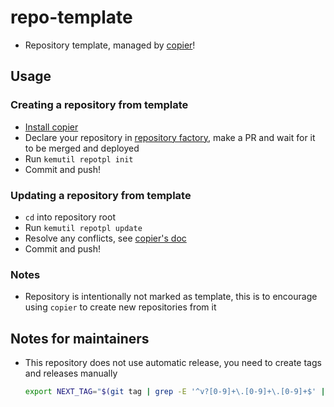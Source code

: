 # repo-template

- Repository template, managed by [copier](https://github.com/copier-org/copier)!

## Usage

### Creating a repository from template

- [Install copier](https://copier.readthedocs.io/en/stable/#installation)
- Declare your repository in [repository factory](https://github.com/kemadev/infrastructure-components/tree/main/deploy/github/30-repo/main.go), make a PR and wait for it to be merged and deployed
- Run `kemutil repotpl init`
- Commit and push!

### Updating a repository from template

- `cd` into repository root
- Run `kemutil repotpl update`
- Resolve any conflicts, see [copier's doc](https://copier.readthedocs.io/en/stable/updating/)
- Commit and push!

### Notes

- Repository is intentionally not marked as template, this is to encourage using `copier` to create new repositories from it

## Notes for maintainers

- This repository does not use automatic release, you need to create tags and releases manually

  ```sh
  export NEXT_TAG="$(git tag | grep -E '^v?[0-9]+\.[0-9]+\.[0-9]+$' | sort -V | tail -n 1 | awk -F. '{printf "v%d.%d.%d", $1, $2, $3+1}')" && git tag "${NEXT_TAG}" && git push --tags && gh release create "${NEXT_TAG}" --title "${NEXT_TAG}" --notes "Release ${NEXT_TAG}"
  ```
